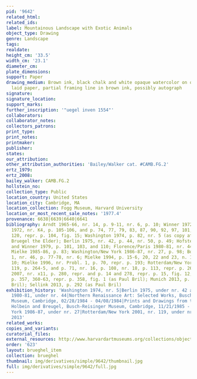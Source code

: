 ```yaml
---
pid: '9642'
related_html: 
related_ids: 
label: Mountainous Landscape with Exotic Animals
object_type: Drawing
genre: Landscape
tags: 
realdate: 
height_cm: '33.5'
width_cm: '23.1'
diameter_cm: 
plate_dimensions: 
support: Paper
drawing_medium: Brown ink, black chalk and white opaque watercolor on off-white antique
  laid paper, partial framing line in brown ink, possibly autograph
signature: 
signature_location: 
support_marks: 
further_inscription: '"uegel inven 1554"'
collaborators: 
collaborator_notes: 
collectors_patrons: 
print_type: 
print_notes: 
printmaker: 
publisher: 
states: 
our_attribution: 
other_attribution_authorities: 'Bailey/Walker cat. #CAMB.FG.2'
ertz_1979: 
ertz_2008: 
bailey_walker: CAMB.FG.2
hollstein_no: 
collection_type: Public
location_country: United States
location_city: Cambridge, MA
location_collection: Fogg Museum, Harvard University
location_or_most_recent_sale_notes: '1977.4'
provenance: 6638|6639|6640|6641
bibliography: Arndt 1965-66, nr. 14, p. 9-11, nr. 6, p. 10; Winner 1972, p. 141; Arndt
  1972, nr. K4, p. 105-106, and p. 74, 77, 79, 83, 87, 90, 92, 97, 101, 104, 110,
  120, repr. p. 104, fig. 15; Washington 1974, p. 82, nr. 5 (as copy after lost Pieter
  Bruegel the Elder); Berlin 1975, nr. 42, p. 44, nr. 50, p. 49; Hofstede in Simson
  and Winner 1979, p. 101, 103, and 110; Florence/Paris 1980-81, nr. 44, p. 62-64;
  Mielke 1985-86, p. 83; Washington/New York 1986-87, nr. 27, p. 98; Boon 1992, vol.
  1, nr. 46, p. 77-78, nr. 6; Mielke 1994, p. 15-6, 20, 22 and 23, n. 18, repr. fig.
  10; Mielke 1996, nr. Probl. 1, p. 70, repr. p. 193; Rotterdam/New York 2001, nr.
  119, p. 264-5, and p. 71, nr. 16, p. 108, nr. 18, p. 113, repr. p. 265; Sellink
  2007, nr. x11, p. 280, repr. and p. 14 and 278, repr. p. 15, fig. 12; Ruby 2012,
  p. 357, 360-63, repr. p. 358, fig. 1 (as Paul Bril); Munich 2013, p. 43-44 (as Paul
  Bril); Sellink 2013, p. 292 (as Paul Bril)
exhibition_history: 'Washington 1974, nr. 5|Berlin 1975, under nr. 42 and 50|Florence/Paris
  1980-81, under nr. 44|Northern Renaissance Art: Selected Works, Busch-Reisinger
  Museum, Cambridge, 02/28/1984 - 04/08/1984|Prints and Drawings from the Time of
  Holbein and Breugel, Busch-Reisinger Museum, Cambridge, 11/21/1985 - 01/12/1986|Washington/New
  York 1986-87, under nr. 27|Rotterdam/New York 2001, nr. 119, under nr. 16 and 18|Munich
  2013'
related_works: 
copies_and_variants: 
curatorial_files: 
external_resources: http://www.harvardartmuseums.org/collections/object/296001?position=0
order: '623'
layout: brueghel_item
collection: brueghel
thumbnail: img/derivatives/simple/9642/thumbnail.jpg
full: img/derivatives/simple/9642/full.jpg
---
```

